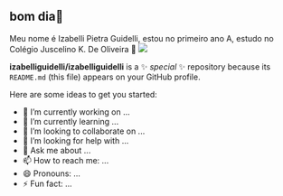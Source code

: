 ## bom dia👋
Meu nome é Izabelli Pietra Guidelli, estou no primeiro ano A, estudo no Colégio Juscelino K. De Oliveira 💟
![](https://media1.tenor.com/m/0gXgpMbPHkUAAAAd/gizista-gizizmus.gif)

**izabelliguidelli/izabelliguidelli** is a ✨ _special_ ✨ repository because its `README.md` (this file) appears on your GitHub profile.

Here are some ideas to get you started:

- 🔭 I’m currently working on ...
- 🌱 I’m currently learning ...
- 👯 I’m looking to collaborate on ...
- 🤔 I’m looking for help with ...
- 💬 Ask me about ...
- 📫 How to reach me: ...
- 😄 Pronouns: ...
- ⚡ Fun fact: ...


